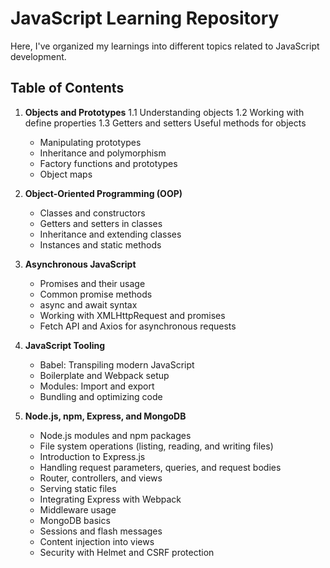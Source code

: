 # JavaScript Learning Repository

Here, I've organized my learnings into different topics related to JavaScript development.

## Table of Contents

1. **Objects and Prototypes**
   1.1 Understanding objects
   1.2 Working with define properties
   1.3 Getters and setters
    Useful methods for objects
   - Manipulating prototypes
   - Inheritance and polymorphism
   - Factory functions and prototypes
   - Object maps

2. **Object-Oriented Programming (OOP)**
   - Classes and constructors
   - Getters and setters in classes
   - Inheritance and extending classes
   - Instances and static methods

3. **Asynchronous JavaScript**
   - Promises and their usage
   - Common promise methods
   - async and await syntax
   - Working with XMLHttpRequest and promises
   - Fetch API and Axios for asynchronous requests

4. **JavaScript Tooling**
   - Babel: Transpiling modern JavaScript
   - Boilerplate and Webpack setup
   - Modules: Import and export
   - Bundling and optimizing code

5. **Node.js, npm, Express, and MongoDB**
   - Node.js modules and npm packages
   - File system operations (listing, reading, and writing files)
   - Introduction to Express.js
   - Handling request parameters, queries, and request bodies
   - Router, controllers, and views
   - Serving static files
   - Integrating Express with Webpack
   - Middleware usage
   - MongoDB basics
   - Sessions and flash messages
   - Content injection into views
   - Security with Helmet and CSRF protection
